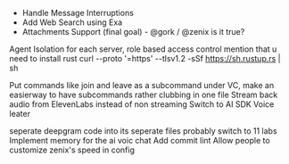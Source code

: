 - Handle Message Interruptions
- Add Web Search using Exa
- Attachments Support
  (final goal) - @gork / @zenix is it true?

Agent Isolation for each server, role based access control
mention that u need to install rust curl --proto '=https' --tlsv1.2 -sSf https://sh.rustup.rs | sh

Put commands like join and leave as a subcommand under VC, make an easierway to have subcommands rather clubbing in one file
Stream back audio from ElevenLabs instead of non streaming
Switch to AI SDK Voice leater

seperate deepgram code into its seperate files
probably switch to 11 labs
Implement memory for the ai voic chat
Add commit lint
Allow people to customize zenix's speed in config